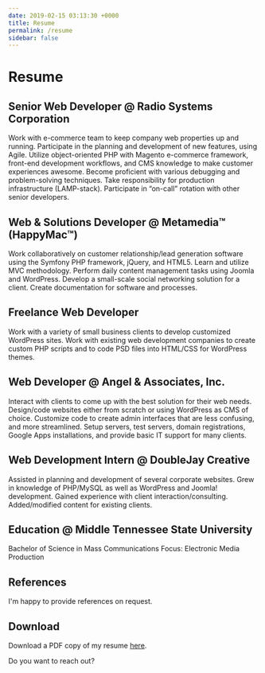 ```yaml
---
date: 2019-02-15 03:13:30 +0000
title: Resume
permalink: /resume
sidebar: false
---
```


# Resume

## Senior Web Developer @ Radio Systems Corporation <Badge text="Apr 2014 – present"/>

Work with e-commerce team to keep company web properties up and running. Participate in the planning and development of new features, using Agile. Utilize object-oriented PHP with Magento e-commerce framework, front-end development workflows, and CMS knowledge to make customer experiences awesome. Become proficient with various debugging and problem-solving techniques. Take responsibility for production infrastructure (LAMP-stack). Participate in “on-call” rotation with other senior developers.

## Web & Solutions Developer @ Metamedia™ (HappyMac™) <Badge text="Nov 2012 – Mar 2014"/>

Work collaboratively on customer relationship/lead generation software using the Symfony PHP framework, jQuery, and HTML5. Learn and utilize MVC methodology. Perform daily content management tasks using Joomla and WordPress. Develop a small-scale social networking solution for a client. Create documentation for software and processes.

## Freelance Web Developer <Badge text="Jan 2012 – Nov 2012"/>

Work with a variety of small business clients to develop customized WordPress sites. Work with existing web development companies to create custom PHP scripts and to code PSD files into HTML/CSS for WordPress themes.

## Web Developer @ Angel & Associates, Inc. <Badge text="Jan 2009 – Jan 2011"/>

Interact with clients to come up with the best solution for their web needs. Design/code websites either from scratch or using WordPress as CMS of choice. Customize code to create admin interfaces that are less confusing, and more streamlined. Setup servers, test servers, domain registrations, Google Apps installations, and provide basic IT support for many clients.

## Web Development Intern @ DoubleJay Creative <Badge text="Jul 2008 – Dec 2008"/>

Assisted in planning and development of several corporate websites. Grew in knowledge of PHP/MySQL as well as WordPress and Joomla! development. Gained experience with client interaction/consulting. Added/modified content for existing clients.

## Education @ Middle Tennessee State University <Badge text="Aug 2004 – May 2008"/>

Bachelor of Science in Mass Communications
Focus: Electronic Media Production

## References

I'm happy to provide references on request.

## Download

Download a PDF copy of my resume <a href="/Resume_DavidAngel.pdf" target="blank">here</a>.

Do you want to <router-link to="/contact">reach out</router-link>?
